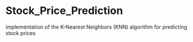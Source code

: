 # Stock_Price_Prediction
 implementation of the K-Nearest Neighbors (KNN) algorithm for predicting stock prices

